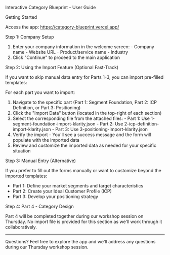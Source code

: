 Interactive Category Blueprint - User Guide

  Getting Started

  Access the app:
  https://category-blueprint.vercel.app/

  Step 1: Company Setup

  1. Enter your company information in the welcome
  screen:
    - Company name
    - Website URL
    - Product/service name
    - Industry
  2. Click "Continue" to proceed to the main
  application

  Step 2: Using the Import Feature (Optional 
  Fast-Track)

  If you want to skip manual data entry for Parts
  1-3, you can import pre-filled templates:

  For each part you want to import:

  1. Navigate to the specific part (Part 1: Segment
  Foundation, Part 2: ICP Definition, or Part 3:
  Positioning)
  2. Click the "Import Data" button (located in the
  top-right of each section)
  3. Select the corresponding file from the attached
  files:
    - Part 1: Use
  1-segment-foundation-import-klarity.json
    - Part 2: Use
  2-icp-definition-import-klarity.json
    - Part 3: Use 3-positioning-import-klarity.json
  4. Verify the import - You'll see a success message
   and the form will populate with the imported data
  5. Review and customize the imported data as needed
   for your specific situation

  Step 3: Manual Entry (Alternative)

  If you prefer to fill out the forms manually or
  want to customize beyond the imported templates:

  - Part 1: Define your market segments and target
  characteristics
  - Part 2: Create your Ideal Customer Profile (ICP)
  - Part 3: Develop your positioning strategy

  Step 4: Part 4 - Category Design

  Part 4 will be completed together during our
  workshop session on Thursday. No import file is
  provided for this section as we'll work through it
  collaboratively.

  ---
  Questions? Feel free to explore the app and we'll
  address any questions during our Thursday workshop
  session.